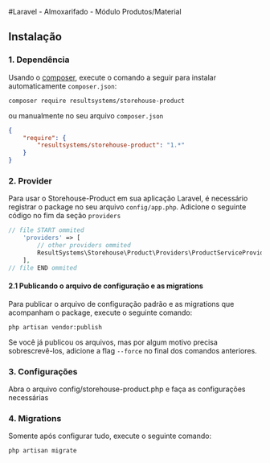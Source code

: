 #Laravel - Almoxarifado - Módulo Produtos/Material

## Instalação

### 1. Dependência

Usando o <a href="https://getcomposer.org/" target="_blank">composer</a>, execute o comando a seguir para instalar automaticamente `composer.json`:

```shell
composer require resultsystems/storehouse-product
```

ou manualmente no seu arquivo `composer.json`

```json
{
    "require": {
        "resultsystems/storehouse-product": "1.*"
    }
}
```

### 2. Provider

Para usar o Storehouse-Product em sua aplicação Laravel, é necessário registrar o package no seu arquivo `config/app.php`. Adicione o seguinte código no fim da seção `providers`

```php
// file START ommited
    'providers' => [
        // other providers ommited
        ResultSystems\Storehouse\Product\Providers\ProductServiceProvider::class,
    ],
// file END ommited
```

#### 2.1 Publicando o arquivo de configuração e as migrations

Para publicar o arquivo de configuração padrão e as migrations que acompanham o package, execute o seguinte comando:

```shell
php artisan vendor:publish
```

Se você já publicou os arquivos, mas por algum motivo precisa sobrescrevê-los, adicione a flag `--force` no final dos comandos anteriores.

### 3. Configurações

Abra o arquivo config/storehouse-product.php e faça as configurações necessárias

### 4. Migrations

Somente após configurar tudo, execute o seguinte comando:

```shell
php artisan migrate
```

